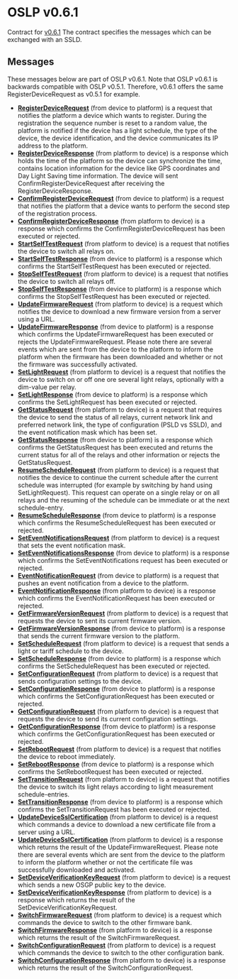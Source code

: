 <!--
SPDX-FileCopyrightText: Contributors to the Documentation project

SPDX-License-Identifier: Apache-2.0
-->

# OSLP v0.6.1

Contract for [v0.6.1](oslp.proto.v0.6.1.md) The contract specifies the messages which can be exchanged with an SSLD.

## Messages

These messages below are part of OSLP v0.6.1. Note that OSLP v0.6.1 is backwards compatible with OSLP v0.5.1. Therefore, v0.6.1 offers the same RegisterDeviceRequest as v0.5.1 for example.

* [**RegisterDeviceRequest**](registerdevice.md) \(from device to platform\) is a request that notifies the platform a device which wants to register. During the registration the sequence number is reset to a random value, the platform is notified if the device has a light schedule, the type of the device, the device identification, and the device communicates its IP address to the platform.
* [**RegisterDeviceResponse**](registerdevice.md) \(from platform to device\) is a response which holds the time of the platform so the device can synchronize the time, contains location information for the device like GPS coordinates and Day Light Saving time information. The device will sent ConfirmRegisterDeviceRequest after receiving the RegisterDeviceResponse.
* [**ConfirmRegisterDeviceRequest**](confirmregisterdevice.md) \(from device to platform\) is a request that notifies the platform that a device wants to perform the second step of the registration process.
* [**ConfirmRegisterDeviceResponse**](confirmregisterdevice.md) \(from platform to device\) is a response which confirms the ConfirmRegisterDeviceRequest has been executed or rejected.
* [**StartSelfTestRequest**](startselftest.md) \(from platform to device\) is a request that notifies the device to switch all relays on.
* [**StartSelfTestResponse**](startselftest.md) \(from device to platform\) is a response which confirms the StartSelfTestRequest has been executed or rejected.
* [**StopSelfTestRequest**](stopselftest.md) \(from platform to device\) is a request that notifies the device to switch all relays off.
* [**StopSelfTestResponse**](stopselftest.md) \(from device to platform\) is a response which confirms the StopSelfTestRequest has been executed or rejected.
* [**UpdateFirmwareRequest**](updatefirmware.md) \(from platform to device\) is a request which notifies the device to download a new firmware version from a server using a URL.
* [**UpdateFirmwareResponse**](updatefirmware.md) \(from device to platform\) is a response which confirms the UpdateFirmwareRequest has been executed or rejects the UpdateFirmwareRequest. Please note there are several events which are sent from the device to the platform to inform the platform when the firmware has been downloaded and whether or not the firmware was successfully activated.
* [**SetLightRequest**](setlight.md) \(from platform to device\) is a request that notifies the device to switch on or off one ore several light relays, optionally with a dim-value per relay.
* [**SetLightResponse**](setlight.md) \(from device to platform\) is a response which confirms the SetLightRequest has been executed or rejected.
* [**GetStatusRequest**](getstatus.md) \(from platform to device\) is a request that requires the device to send the status of all relays, current network link and preferred network link, the type of configuration \(PSLD vs SSLD\), and the event notification mask which has been set.
* [**GetStatusResponse**](getstatus.md) \(from device to platform\) is a response which confirms the GetStatusRequest has been executed and returns the current status for all of the relays and other information or rejects the GetStatusRequest.
* [**ResumeScheduleRequest**](resumeschedule.md) \(from platform to device\) is a request that notifies the device to continue the current schedule after the current schedule was interrupted \(for example by switching by hand using SetLightRequest\). This request can operate on a single relay or on all relays and the resuming of the schedule can be immediate or at the next schedule-entry.
* [**ResumeScheduleResponse**](resumeschedule.md) \(from device to platform\) is a response which confirms the ResumeScheduleRequest has been executed or rejected.
* [**SetEventNotificationsRequest**](seteventnotifications.md) \(from platform to device\) is a request that sets the event notification mask.
* [**SetEventNotificationsResponse**](seteventnotifications.md) \(from device to platform\) is a response which confirms the SetEventNotifications request has been executed or rejected.
* [**EventNotificationRequest**](eventnotification.md) \(from device to platform\) is a request that pushes an event notification from a device to the platform.
* [**EventNotificationResponse**](eventnotification.md) \(from platform to device\) is a response which confirms the EventNotificationRequest has been executed or rejected.
* [**GetFirmwareVersionRequest**](getfirmwareversion.md) \(from platform to device\) is a request that requests the device to sent its current firmware version.
* [**GetFirmwareVersionResponse**](getfirmwareversion.md) \(from device to platform\) is a response that sends the current firmware version to the platform.
* [**SetScheduleRequest**](setschedule.md) \(from platform to device\) is a request that sends a light or tariff schedule to the device.
* [**SetScheduleResponse**](setschedule.md) \(from device to platform\) is a response which confirms the SetScheduleRequest has been executed or rejected.
* [**SetConfigurationRequest**](setconfiguration.md) \(from platform to device\) is a request that sends configuration settings to the device.
* [**SetConfigurationResponse**](setconfiguration.md) \(from device to platform\) is a response which confirms the SetConfigurationRequest has been executed or rejected.
* [**GetConfigurationRequest**](getconfiguration.md) \(from platform to device\) is a request that requests the device to send its current configuration settings.
* [**GetConfigurationResponse**](getconfiguration.md) \(from device to platform\) is a response which confirms the GetConfigurationRequest has been executed or rejected.
* [**SetRebootRequest**](setreboot.md) \(from platform to device\) is a request that notifies the device to reboot immediately.
* [**SetRebootResponse**](setreboot.md) \(from device to platform\) is a response which confirms the SetRebootRequest has been executed or rejected.
* [**SetTransitionRequest**](settransition.md) \(from platform to device\) is a request that notifies the device to switch its light relays according to light measurement schedule-entries.
* [**SetTransitionResponse**](settransition.md) \(from device to platform\) is a response which confirms the SetTransitionRequest has been executed or rejected.
* [**UpdateDeviceSslCertification**](updatedevicesslcertification.md) \(from platform to device\) is a request which commands a device to download a new certificate file from a server using a URL.
* [**UpdateDeviceSslCertification**](updatedevicesslcertification.md) \(from platform to device\) is a response which returns the result of the UpdateFirmwareRequest. Please note there are several events which are sent from the device to the platform to inform the platform whether or not the certificate file was successfully downloaded and activated.
* [**SetDeviceVerificationKeyRequest**](setdeviceverificationkey.md) \(from platform to device\) is a request which sends a new OSGP public key to the device.
* [**SetDeviceVerificationKeyResponse**](setdeviceverificationkey.md) \(from platform to device\) is a response which returns the result of the SetDeviceVerificationKeyRequest.
* [**SwitchFirmwareRequest**](switchfirmware.md) \(from platform to device\) is a request which commands the device to switch to the other firmware bank.
* [**SwitchFirmwareResponse**](switchfirmware.md) \(from platform to device\) is a response which returns the result of the SwitchFirmwareRequest.
* [**SwitchConfigurationRequest**](https://github.com/OSGP/Documentation/tree/805a7da4c3cbf27ddb6aed765ebc7a7eab320933/Protocols/OSLP/v0.6.1/SwitchConfigurationRequest.md) \(from platform to device\) is a request which commands the device to switch to the other configuration bank.
* [**SwitchConfigurationResponse**](https://github.com/OSGP/Documentation/tree/805a7da4c3cbf27ddb6aed765ebc7a7eab320933/Protocols/OSLP/v0.6.1/SwitchConfigurationResponse.md) \(from platform to device\) is a response which returns the result of the SwitchConfigurationRequest.

